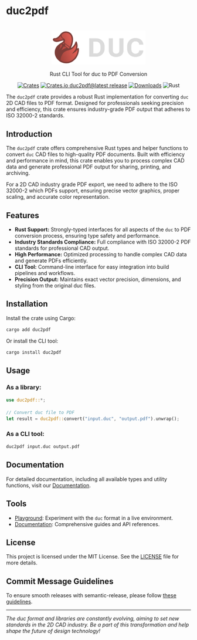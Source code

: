 # duc2pdf

<p align="center">
  <br/>
  <a href="https://duc.ducflair.com" target="_blank"><img width="256px" src="https://raw.githubusercontent.com/ducflair/assets/refs/heads/main/src/duc/duc-extended.png" /></a>
  <p align="center">Rust CLI Tool for duc to PDF Conversion</p>
  <p align="center" style="align: center;">
    <a href="https://crates.io/crates/duc2pdf/"><img src="https://shields.io/badge/Crates-FFC933?logo=Rust&logoColor=646464&style=round-square" alt="Crates" /></a>
    <a href="https://github.com/ducflair/duc/releases"><img src="https://img.shields.io/crates/v/duc2pdf?style=round-square&label=latest%20stable" alt="Crates.io duc2pdf@latest release" /></a>
    <a href="https://crates.io/crates/duc2pdf"><img src="https://img.shields.io/crates/d/duc2pdf?style=round-square&color=salmon" alt="Downloads" /></a>
    <img src="https://shields.io/badge/Rust-CE412B?logo=Rust&logoColor=fff&style=round-square" alt="Rust" />
  </p>
</p>

The `duc2pdf` crate provides a robust Rust implementation for converting `duc` 2D CAD files to PDF format. Designed for professionals seeking precision and efficiency, this crate ensures industry-grade PDF output that adheres to ISO 32000-2 standards.

## Introduction

The `duc2pdf` crate offers comprehensive Rust types and helper functions to convert `duc` CAD files to high-quality PDF documents. Built with efficiency and performance in mind, this crate enables you to process complex CAD data and generate professional PDF output for sharing, printing, and archiving.

For a 2D CAD industry grade PDF export, we need to adhere to the ISO 32000-2 which PDFs support, ensuring precise vector graphics, proper scaling, and accurate color representation.

## Features

- **Rust Support:** Strongly-typed interfaces for all aspects of the `duc` to PDF conversion process, ensuring type safety and performance.
- **Industry Standards Compliance:** Full compliance with ISO 32000-2 PDF standards for professional CAD output.
- **High Performance:** Optimized processing to handle complex CAD data and generate PDFs efficiently.
- **CLI Tool:** Command-line interface for easy integration into build pipelines and workflows.
- **Precision Output:** Maintains exact vector precision, dimensions, and styling from the original duc files.

## Installation

Install the crate using Cargo:

```bash
cargo add duc2pdf
```

Or install the CLI tool:

```bash
cargo install duc2pdf
```

## Usage

### As a library:

```rust
use duc2pdf::*;

// Convert duc file to PDF
let result = duc2pdf::convert("input.duc", "output.pdf").unwrap();
```

### As a CLI tool:

```bash
duc2pdf input.duc output.pdf
```

## Documentation

For detailed documentation, including all available types and utility functions, visit our [Documentation](https://duc.ducflair.com).

## Tools

- [Playground](https://ducflair.com/core): Experiment with the `duc` format in a live environment.
- [Documentation](https://duc.ducflair.com): Comprehensive guides and API references.


## License

This project is licensed under the MIT License. See the [LICENSE](./LICENSE) file for more details.

## Commit Message Guidelines

To ensure smooth releases with semantic-release, please follow [these guidelines](https://semantic-release.gitbook.io/semantic-release#how-does-it-work).

---

*The duc format and libraries are constantly evolving, aiming to set new standards in the 2D CAD industry. Be a part of this transformation and help shape the future of design technology!*
